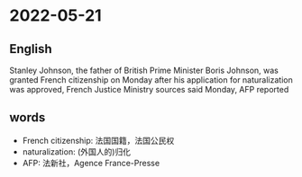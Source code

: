 # 2022-05-21

## English
Stanley Johnson, the father of British 
Prime Minister Boris Johnson, was 
granted French citizenship on Monday
after his application for naturalization was 
approved, French Justice Ministry sources
said Monday, AFP reported


## words
* French citizenship: 法国国籍，法国公民权
* naturalization: (外国人的)归化
* AFP: 法新社，Agence France-Presse